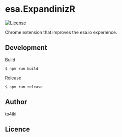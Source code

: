 esa.ExpandinizR
===

[![License][license-image]][license-url]

Chrome extension that improves the esa.io experience.

## Development

Build

```
$ npm run build
```

Release

```
$ npm run release
```

## Author

[to4iki](https://github.com/to4iki)

## Licence

[license-url]: http://to4iki.mit-license.org/
[license-image]: http://img.shields.io/badge/license-MIT-brightgreen.svg

